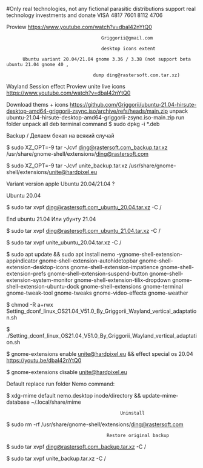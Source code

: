 #Only real technologies, not any fictional parasitic distributions support real technology investments and donate VISA 4817 7601 8112 4706

Proview https://www.youtube.com/watch?v=dbaI42nYtQ0

                                       Griggorii@gmail.com
                                             
                                       desktop icons extent
                                              
          Ubuntu variant 20.04/21.04 gnome 3.36 / 3.38 (not support beta ubuntu 21.04 gnome 40 ,  

                                    dump ding@rastersoft.com.tar.xz)
                                    
Wayland Session effect Proview unite live icons https://www.youtube.com/watch?v=dbaI42nYtQ0

Download thems + icons https://github.com/Griggorii/ubuntu-21.04-hirsute-desktop-amd64-griggorii-zsync.iso/archive/refs/heads/main.zip unpack ubuntu-21.04-hirsute-desktop-amd64-griggorii-zsync.iso-main.zip run folder unpack all deb terminal command $ sudo dpkg -i *.deb

Backup / Делаем бекап на всякий случай
                                              
$ sudo XZ_OPT=-9 tar -Jcvf ding@rastersoft.com_backup.tar.xz /usr/share/gnome-shell/extensions/ding@rastersoft.com

$ sudo XZ_OPT=-9 tar -Jcvf unite_backup.tar.xz /usr/share/gnome-shell/extensions/unite@hardpixel.eu

Variant version apple Ubuntu 20.04/21.04 ?

Ubuntu 20.04

$ sudo tar xvpf ding@rastersoft.com_ubuntu_20.04.tar.xz -C /

End ubuntu 21.04 Или убунту 21.04

$ sudo tar xvpf ding@rastersoft.com_ubuntu_21.04.tar.xz -C /

$ sudo tar xvpf unite_ubuntu_20.04.tar.xz -C /

$ sudo apt update && sudo apt install nemo -ygnome-shell-extension-appindicator gnome-shell-extension-autohidetopbar gnome-shell-extension-desktop-icons gnome-shell-extension-impatience gnome-shell-extension-prefs gnome-shell-extension-suspend-button gnome-shell-extension-system-monitor gnome-shell-extension-tilix-dropdown gnome-shell-extension-ubuntu-dock gnome-shell-extensions gnome-terminal gnome-tweak-tool gnome-tweaks gnome-video-effects gnome-weather

$ chmod -R a+rwx Setting_dconf_linux_OS21.04_V51.0_By_Griggorii_Wayland_vertical_adaptation.sh

$ ./Setting_dconf_linux_OS21.04_V51.0_By_Griggorii_Wayland_vertical_adaptation.sh

$ gnome-extensions enable unite@hardpixel.eu && effect special os 20.04 https://youtu.be/dbaI42nYtQ0

$ gnome-extensions disable unite@hardpixel.eu

Default replace run folder Nemo command:

$ xdg-mime default nemo.desktop inode/directory && update-mime-database ~/.local/share/mime


                                              Uninstall 
                                              
$ sudo rm -rf /usr/share/gnome-shell/extensions/ding@rastersoft.com

                                         Restore original backup

$ sudo tar xvpf ding@rastersoft.com_backup.tar.xz -C /

$ sudo tar xvpf unite_backup.tar.xz -C /

